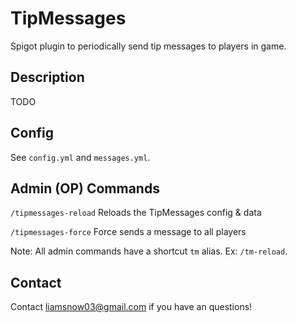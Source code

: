 # TipMessages
Spigot plugin to periodically send tip messages to players in game.

## Description
TODO

## Config
See `config.yml` and `messages.yml`.

## Admin (OP) Commands

`/tipmessages-reload` Reloads the TipMessages config & data

`/tipmessages-force` Force sends a message to all players

Note: All admin commands have a shortcut `tm` alias. Ex: `/tm-reload`.

## Contact
Contact [liamsnow03@gmail.com](mailto:liamsnow03@gmail.com) if you have an questions!